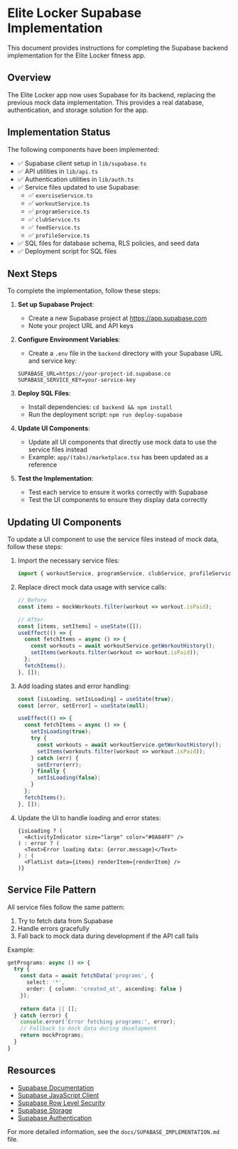 # Elite Locker Supabase Implementation

This document provides instructions for completing the Supabase backend implementation for the Elite Locker fitness app.

## Overview

The Elite Locker app now uses Supabase for its backend, replacing the previous mock data implementation. This provides a real database, authentication, and storage solution for the app.

## Implementation Status

The following components have been implemented:

- ✅ Supabase client setup in `lib/supabase.ts`
- ✅ API utilities in `lib/api.ts`
- ✅ Authentication utilities in `lib/auth.ts`
- ✅ Service files updated to use Supabase:
  - ✅ `exerciseService.ts`
  - ✅ `workoutService.ts`
  - ✅ `programService.ts`
  - ✅ `clubService.ts`
  - ✅ `feedService.ts`
  - ✅ `profileService.ts`
- ✅ SQL files for database schema, RLS policies, and seed data
- ✅ Deployment script for SQL files

## Next Steps

To complete the implementation, follow these steps:

1. **Set up Supabase Project**:
   - Create a new Supabase project at https://app.supabase.com
   - Note your project URL and API keys

2. **Configure Environment Variables**:
   - Create a `.env` file in the `backend` directory with your Supabase URL and service key:
   ```
   SUPABASE_URL=https://your-project-id.supabase.co
   SUPABASE_SERVICE_KEY=your-service-key
   ```

3. **Deploy SQL Files**:
   - Install dependencies: `cd backend && npm install`
   - Run the deployment script: `npm run deploy-supabase`

4. **Update UI Components**:
   - Update all UI components that directly use mock data to use the service files instead
   - Example: `app/(tabs)/marketplace.tsx` has been updated as a reference

5. **Test the Implementation**:
   - Test each service to ensure it works correctly with Supabase
   - Test the UI components to ensure they display data correctly

## Updating UI Components

To update a UI component to use the service files instead of mock data, follow these steps:

1. Import the necessary service files:
   ```typescript
   import { workoutService, programService, clubService, profileService } from '@/services';
   ```

2. Replace direct mock data usage with service calls:
   ```typescript
   // Before
   const items = mockWorkouts.filter(workout => workout.isPaid);

   // After
   const [items, setItems] = useState([]);
   useEffect(() => {
     const fetchItems = async () => {
       const workouts = await workoutService.getWorkoutHistory();
       setItems(workouts.filter(workout => workout.isPaid));
     };
     fetchItems();
   }, []);
   ```

3. Add loading states and error handling:
   ```typescript
   const [isLoading, setIsLoading] = useState(true);
   const [error, setError] = useState(null);

   useEffect(() => {
     const fetchItems = async () => {
       setIsLoading(true);
       try {
         const workouts = await workoutService.getWorkoutHistory();
         setItems(workouts.filter(workout => workout.isPaid));
       } catch (err) {
         setError(err);
       } finally {
         setIsLoading(false);
       }
     };
     fetchItems();
   }, []);
   ```

4. Update the UI to handle loading and error states:
   ```tsx
   {isLoading ? (
     <ActivityIndicator size="large" color="#0A84FF" />
   ) : error ? (
     <Text>Error loading data: {error.message}</Text>
   ) : (
     <FlatList data={items} renderItem={renderItem} />
   )}
   ```

## Service File Pattern

All service files follow the same pattern:

1. Try to fetch data from Supabase
2. Handle errors gracefully
3. Fall back to mock data during development if the API call fails

Example:

```typescript
getPrograms: async () => {
  try {
    const data = await fetchData('programs', {
      select: '*',
      order: { column: 'created_at', ascending: false }
    });
    
    return data || [];
  } catch (error) {
    console.error('Error fetching programs:', error);
    // Fallback to mock data during development
    return mockPrograms;
  }
}
```

## Resources

- [Supabase Documentation](https://supabase.com/docs)
- [Supabase JavaScript Client](https://supabase.com/docs/reference/javascript/introduction)
- [Supabase Row Level Security](https://supabase.com/docs/guides/auth/row-level-security)
- [Supabase Storage](https://supabase.com/docs/guides/storage)
- [Supabase Authentication](https://supabase.com/docs/guides/auth)

For more detailed information, see the `docs/SUPABASE_IMPLEMENTATION.md` file.
